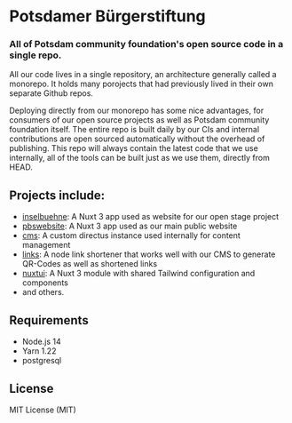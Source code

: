 # Potsdamer Bürgerstiftung

### All of Potsdam community foundation's open source code in a single repo.

All our code lives in a single repository, an architecture generally called a monorepo. It holds many porojects that had previously lived in their own separate Github repos.

Deploying directly from our monorepo has some nice advantages, for consumers of our open source projects as
well as Potsdam community foundation itself. The entire repo is built daily by our CIs and internal contributions are open sourced automatically without the overhead of publishing. This repo will always contain the latest code that we use
internally, all of the tools can be built just as we use them, directly from HEAD.

## Projects include:

- [inselbuehne](https://github.com/potsdamer-buergerstiftung/projects/tree/main/apps/inselbuehne):
  A Nuxt 3 app used as website for our open stage project
- [pbswebsite](https://github.com/potsdamer-buergerstiftung/projects/tree/main/apps/pbswebsite): A Nuxt 3 app used as our main public website
- [cms](https://github.com/potsdamer-buergerstiftung/projects/tree/main/apps/cms): A custom directus instance used internally for content management
- [links](https://github.com/potsdamer-buergerstiftung/projects/tree/main/apps/links): A node link shortener that works well with our CMS to generate QR-Codes as well as shortened links
- [nuxtui](https://github.com/potsdamer-buergerstiftung/projects/tree/main/packages/nuxtui):
  A Nuxt 3 module with shared Tailwind configuration and components
- and others.

## Requirements

- Node.js 14
- Yarn 1.22
- postgresql

## License

MIT License (MIT)
